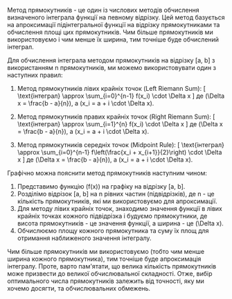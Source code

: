 Метод прямокутників - це один із числових методів обчислення визначеного інтеграла функції на певному відрізку. Цей метод базується на апроксимації підінтегральної функції на відрізку прямокутниками та обчислення площі цих прямокутників. Чим більше прямокутників ми використовуємо і чим менше їх ширина, тим точніше буде обчислений інтеграл.

Для обчислення інтеграла методом прямокутників на відрізку [a, b] з використанням n прямокутників, ми можемо використовувати один з наступних правил:

1. Метод прямокутників лівих крайніх точок (Left Riemann Sum):
\[ \text{інтеграл} \approx \sum_{i=0}^{n-1} f(x_i) \cdot \Delta x \]
де \(\Delta x = \frac{b - a}{n}\), а \(x_i = a + i \cdot \Delta x\).

2. Метод прямокутників правих крайніх точок (Right Riemann Sum):
\[ \text{інтеграл} \approx \sum_{i=1}^{n} f(x_i) \cdot \Delta x \]
де \(\Delta x = \frac{b - a}{n}\), а \(x_i = a + i \cdot \Delta x\).

3. Метод прямокутників середніх точок (Midpoint Rule):
\[ \text{інтеграл} \approx \sum_{i=0}^{n-1} f\left(\frac{x_i + x_{i+1}}{2}\right) \cdot \Delta x \]
де \(\Delta x = \frac{b - a}{n}\), а \(x_i = a + i \cdot \Delta x\).

Графічно можна пояснити метод прямокутників наступним чином:
1. Представимо функцію \(f(x)\) на графіку на відрізку [a, b].
2. Розділімо відрізок [a, b] на n рівних частин (підвідрізків), де n - це кількість прямокутників, які ми використовуємо для апроксимації.
3. Для методу лівих крайніх точок, знаходимо значення функції в лівих крайніх точках кожного підвідрізка і будуємо прямокутники, де висота прямокутників - це значення функції, а ширина - це \(\Delta x\).
4. Обчислюємо площу кожного прямокутника та суму їх площ для отримання наближеного значення інтегралу.

Чим більше прямокутників ми використовуємо (тобто чим менше ширина кожного прямокутника), тим точніше буде апроксимація інтегралу. Проте, варто пам'ятати, що велика кількість прямокутників може призвести до великої обчислювальної складності. Отже, вибір оптимального числа прямокутників залежить від точності, яку ми хочемо досягти, та обчислювальних обмежень.